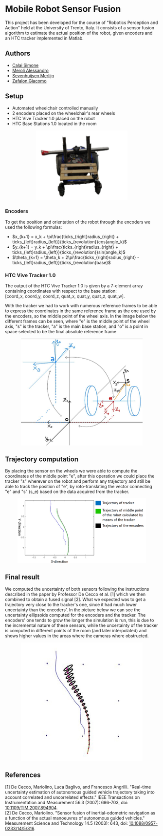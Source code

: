 # Mobile Robot Sensor Fusion
This project has been developed for the course of "Robotics Perception and Action" held at the University of Trento, Italy. It consists of a sensor fusion algorithm to estimate the actual position of the robot, given encoders and an HTC tracker implemented in Matlab.

## Authors
- [Calai Simone](https://github.com/simonecalai)
- [Meroli Alessandro](https://github.com/Meroli00)
- [Sevenhuijsen Merlijn](https://github.com/SevenhuijsenM)
- [Zafalon Giacomo](https://github.com/GiacomoZafalon)

## Setup
- Automated wheelchair controlled manually
- 2 encoders placed on the wheelchair's rear wheels
- HTC Vive Tracker 1.0 placed on the robot
- HTC Base Stations 1.0 located in the room

<figure style="text-align: center">
<img src="imgs/robot.png" alt="" width="300px">
<figcaption>   </figcaption>
</figure>

### Encoders
To get the position and orientation of the robot through the encoders we used the following formulas:
- $x_{k+1} = x_k + \pi\frac{ticks_{right}radius_{right} + ticks_{left}radius_{left}}{ticks_{revolution}}cos(angle_k)$
- $y_{k+1} = y_k + \pi\frac{ticks_{right}radius_{right} + ticks_{left}radius_{left}}{ticks_{revolution}}sin(angle_k)$
- $\theta_{k+1} = \theta_k + 2\pi\frac{ticks_{right}radius_{right} - ticks_{left}radius_{left}}{ticks_{revolution}base}$

### HTC Vive Tracker 1.0
The output of the HTC Vive Tracker 1.0 is given by a 7-element array containing coordinates with respect to the base station:<br>
[coord_x, coord_y, coord_z, quat_x, quat_y, quat_z, quat_w].

With the tracker we had to work with numerous reference frames to be able to express the coordinates in the same reference frame as the one used by the encoders, so the middle point of the wheel axis. In the image below the different frames can be seen, where "e" is the middle point of the wheel axis, "s" is the tracker, "a" is the main base station, and "o" is a point in space selected to be the final absolute reference frame  
<figure style="text-align: center">
<img src="imgs/ref_frames.jpg" alt="" width="400px">
<figcaption>   </figcaption>
</figure>

## Trajectory computation
By placing the sensor on the wheels we were able to compute the coordinates of the middle point "e", after this operation we could place the tracker "s" wherever on the robot and perform any trajectory and still be able to track the position of "e", by roto-translating the vector connecting "e" and "s" (s_e) based on the data acquired from the tracker.
<figure style="text-align: center">
<img src="imgs/traj_track.png" alt="" width="600px">
<figcaption>   </figcaption>
</figure>

## Final result
We computed the uncertainty of both sensors following the instructions described in the paper by Professor De Cecco et al. [1] which we then combined to obtain a fused signal [2]. What we expected was to get a trajectory very close to the tracker's one, since it had much lower uncertainty than the encoders'. In the picture below we can see the uncertainty ellipsoids computed for the encoders and the tracker. The encoders' one tends to grow the longer the simulation is run, this is due to the incremental nature of these sensors, while the uncertainty of the tracker is computed in different points of the room (and later interpolated) and shows higher values in the areas where the cameras where obstructed.

<figure style="text-align: center">
<img src="imgs/fusion.jpg" alt="" width="400px">
<figcaption>   </figcaption>
</figure>

## References
[1] De Cecco, Mariolino, Luca Baglivo, and Francesco Angrilli. "Real-time uncertainty estimation of autonomous guided vehicle trajectory taking into account correlated and uncorrelated effects." IEEE Transactions on Instrumentation and Measurement 56.3 (2007): 696-703, doi: [10.1109/TIM.2007.894904](https://ieeexplore.ieee.org/abstract/document/4200988).<br>
[2] De Cecco, Mariolino. "Sensor fusion of inertial-odometric navigation as a function of the actual manoeuvres of autonomous guided vehicles." Measurement Science and Technology 14.5 (2003): 643, doi: [10.1088/0957-0233/14/5/316](https://iopscience.iop.org/article/10.1088/0957-0233/14/5/316/meta).
